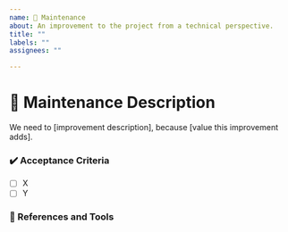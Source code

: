```yaml
---
name: 🧽 Maintenance
about: An improvement to the project from a technical perspective.
title: ""
labels: ""
assignees: ""

---
```


# 🧽 Maintenance Description
We need to [improvement description], because [value this improvement adds].

### ✔️ Acceptance Criteria
- [ ] X
- [ ] Y

### 🔗 References and Tools

